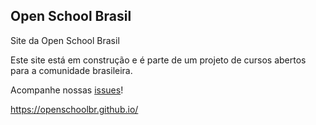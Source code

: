 ## Open School Brasil

Site da Open School Brasil

Este site está em construção e é parte de um projeto de cursos abertos para a comunidade brasileira.

Acompanhe nossas [issues](https://github.com/openschoolbr)!

https://openschoolbr.github.io/
